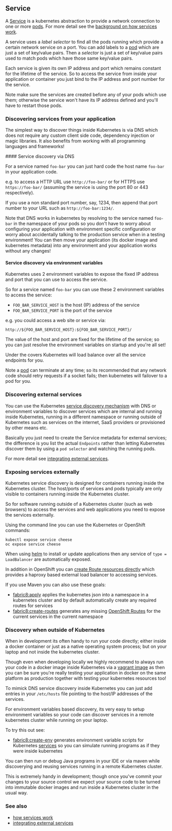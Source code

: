 ## Service

A [Service](https://github.com/GoogleCloudPlatform/kubernetes/blob/master/DESIGN.md#labels) is a kubernetes abstraction to provide a network connection to one or more [pods](pods.html). For more detail see the [background on how services work](https://github.com/GoogleCloudPlatform/kubernetes/blob/master/docs/services.md).

A service uses a _label selector_ to find all the pods running which provide a certain network service on a port. You can add labels to a [pod](pods.html) which are just a set of key/value pairs. Then a _selector_ is just a set of key/value pairs used to match pods which have those same key/value pairs.

Each service is given its own IP address and port which remains constant for the lifetime of the service. So to access the service from inside your application or container you just bind to the IP address and port number for the service. 

Note make sure the services are created before any of your pods which use them; otherwise the service won't have its IP address defined and you'll have to restart those pods. 

### Discovering services from your application

The simplest way to discover things inside Kubernetes is via DNS which does not require any custom client side code, dependency injection or magic libraries. It also benefits from working with all programming languages and frameworks!

#### Service discovery via DNS

For a service named `foo-bar` you can just hard code the host name `foo-bar` in your application code.

e.g. to access a HTTP URL use `http://foo-bar/` or for HTTPS use  `https://foo-bar/` (assuming the service is using the port 80 or 443 respectively). 

If you use a non standard port number, say, 1234, then append that port number to your URL such as `http://foo-bar:1234/`.

Note that DNS works in kubernetes by resolving to the service named `foo-bar` in the namespace of your pods so you don't have to worry about configuring your application with environment specific configuration or worry about accidentally talking to the production service when in a testing environment!  You can then move your application (its docker image and kubernetes metadata) into any environment and your application works without any changes!

#### Service discovery via environment variables

Kubernetes uses 2 environment variables to expose the fixed IP address and port that you can use to access the service.

So for a service named `foo-bar` you can use these 2 environment variables to access the service:

* `FOO_BAR_SERVICE_HOST` is the host (IP) address of the service
* `FOO_BAR_SERVICE_PORT` is the port of the service

e.g. you could access a web site or service via:

    http://${FOO_BAR_SERVICE_HOST}:${FOO_BAR_SERVICE_PORT}/
    
The value of the host and port are fixed for the lifetime of the service; so you can just resolve the environment variables on startup and you're all set!
    
Under the covers Kubernetes will load balance over all the service endpoints for you.
    
Note a [pod](pod.html) can terminate at any time; so its recommended that any network code should retry requests if a socket fails; then kubernetes will failover to a pod for you.
        
### Discovering external services

You can use the Kubernetes [service discovery mechanism](https://github.com/GoogleCloudPlatform/kubernetes/blob/master/docs/services.md) with DNS or environment variables to discover services which are internal and running inside Kubernetes, running in a different namespace or running outside of Kubernetes such as services on the internet, SaaS providers or provisioned by other means etc.

Basically you just need to create the Service metadata for external services; the difference is you list the actual `Endpoints` rather than letting Kubernetes discover them by using a `pod selector` and watching the running pods.
 
For more detail see [integrating external services](http://docs.openshift.org/latest/dev_guide/integrating_external_services.html).

### Exposing services externally
 
Kubernetes service discovery is designed for containers running inside the Kubernetes cluster. The host/ports of services and pods typically are only visible to containers running inside the Kubernetes cluster. 

So for software running outside of a Kubernetes cluster (such as web browsers) to access the services and web applications you need to expose the services externally.

Using the command line you can use the Kubernetes or OpenShift commands:

```
kubectl expose service cheese
oc expose service cheese
```

When using [helm](helm.html) to install or update applications then any service of `type = LoadBalancer` are automatically exposed.

In addition in OpenShift you can [create Route resources directly](http://docs.openshift.org/latest/admin_guide/router.html) which provides a haproxy based external load balancer to accessing services.

If you use Maven you can also use these goals:

* [fabric8:apply](mavenFabric8Apply.html) applies the kubernetes json into a namespace in a kubernetes cluster and by default automatically create any required routes for services
* [fabric8:create-routes](mavenFabric8CreateRoutes.html) generates any missing [OpenShift Routes](http://docs.openshift.org/latest/admin_guide/router.html) for the current services in the current namespace 


### Discovery when outside of Kubernetes

When in development its often handy to run your code directly; either inside a docker container or just as a native operating system process; but on your laptop and not inside the kubernetes cluster.

Though even when developing locally we highly recommend to always run your code in a docker image inside Kubernetes via a [vagrant image](getStarted/vagrant.html) as then you can be sure you're really testing your application in docker on the same platform as production together with testing your kubernetes resources too!

To mimick DNS service discovery inside Kubernetes you can just add entries in your `/etc/hosts` file pointing to the host/IP addresses of the services.

For environment variables based discovery, its very easy to setup environment variables so your code can discover services in a remote kubernetes cluster while running on your laptop.

To try this out see:

* [fabric8:create-env](mavenFabric8CreateEnv.html) generates environment variable scripts for Kubernetes [services](services.html) so you can simulate running programs as if they were inside kubernetes

You can then run or debug Java programs in your IDE or via maven while discoverying and reusing services running in a remote Kubernetes cluster.

This is extremely handy in development; though once you've commit your changes to your source control we expect your source code to be turned into immutable docker images and run inside a Kubernetes cluster in the usual way.

### See also

* [how services work](https://github.com/GoogleCloudPlatform/kubernetes/blob/master/docs/services.md)
* [integrating external services](http://docs.openshift.org/latest/dev_guide/integrating_external_services.html)
